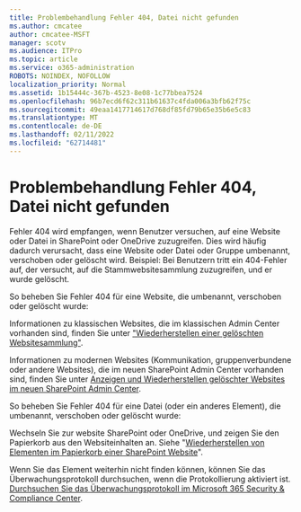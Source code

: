 ```yaml
---
title: Problembehandlung Fehler 404, Datei nicht gefunden
ms.author: cmcatee
author: cmcatee-MSFT
manager: scotv
ms.audience: ITPro
ms.topic: article
ms.service: o365-administration
ROBOTS: NOINDEX, NOFOLLOW
localization_priority: Normal
ms.assetid: 1b15444c-367b-4523-8e08-1c77bbea7524
ms.openlocfilehash: 96b7ecd6f62c311b61637c4fda006a3bfb62f75c
ms.sourcegitcommit: 49eaa1417714617d768df85fd79b65e35b6e5c83
ms.translationtype: MT
ms.contentlocale: de-DE
ms.lasthandoff: 02/11/2022
ms.locfileid: "62714481"
---
```

# <a name="troubleshoot-error-404-file-not-found"></a>Problembehandlung Fehler 404, Datei nicht gefunden

Fehler 404 wird empfangen, wenn Benutzer versuchen, auf eine Website oder Datei in SharePoint oder OneDrive zuzugreifen. Dies wird häufig dadurch verursacht, dass eine Website oder Datei oder Gruppe umbenannt, verschoben oder gelöscht wird. Beispiel: Bei Benutzern tritt ein 404-Fehler auf, der versucht, auf die Stammwebsitesammlung zuzugreifen, und er wurde gelöscht.

So beheben Sie Fehler 404 für eine Website, die umbenannt, verschoben oder gelöscht wurde:

Informationen zu klassischen Websites, die im klassischen Admin Center vorhanden sind, finden Sie unter ["Wiederherstellen einer gelöschten Websitesammlung"](https://docs.microsoft.com/sharepoint/restore-deleted-site-collection).

Informationen zu modernen Websites (Kommunikation, gruppenverbundene oder andere Websites), die im neuen SharePoint Admin Center vorhanden sind, finden Sie unter [Anzeigen und Wiederherstellen gelöschter Websites im neuen SharePoint Admin Center](https://docs.microsoft.com/sharepoint/restore-deleted-site-collection).

So beheben Sie Fehler 404 für eine Datei (oder ein anderes Element), die umbenannt, verschoben oder gelöscht wurde:

Wechseln Sie zur website SharePoint oder OneDrive, und zeigen Sie den Papierkorb aus den Websiteinhalten an. Siehe "[Wiederherstellen von Elementen im Papierkorb einer SharePoint Website](https://support.office.com/article/Restore-items-in-the-Recycle-Bin-of-a-SharePoint-site-6df466b6-55f2-4898-8d6e-c0dff851a0be#ID0EAADAAA=Online)".

Wenn Sie das Element weiterhin nicht finden können, können Sie das Überwachungsprotokoll durchsuchen, wenn die Protokollierung aktiviert ist. [Durchsuchen Sie das Überwachungsprotokoll im Microsoft 365 Security & Compliance Center](https://docs.microsoft.com/microsoft-365/compliance/search-the-audit-log-in-security-and-compliance).
